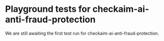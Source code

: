 # Playground tests for checkaim-ai-anti-fraud-protection
We are still awaiting the first test run for checkaim-ai-anti-fraud-protection.
